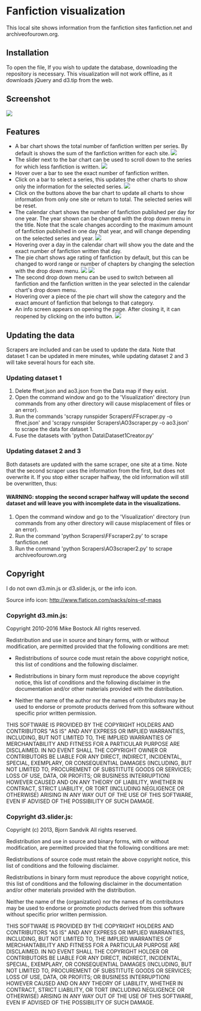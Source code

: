 # Fanfiction visualization
 This local site shows information from the fanfiction sites fanfiction.net and archiveofourown.org. 
 
## Installation
To open the file, 
If you wish to update the database, downloading the repository is necessary.
This visualization will not work offline, as it downloads jQuery and d3.tip from the web.

## Screenshot
![](doc/Screenshot_overview.JPG)

## Features
* A bar chart shows the total number of fanfiction written per series. By default is shows the sum of the fanfiction written for each site.
![](doc/Barchart1.JPG)
* The slider next to the bar chart can be used to scroll down to the series for which less fanfiction is written.
![](doc/Barchart2.JPG)
* Hover over a bar to see the exact number of fanfiction written.
* Click on a bar to select a series, this updates the other charts to show only the information for the selected series.
![](doc/Selection1.JPG)
* Click on the buttons above the bar chart to update all charts to show information from only one site or return to total. The selected series will be reset.
* The calendar chart shows the number of fanfiction published per day for one year. The year shown can be changed with the drop down menu in the title. Note that the scale changes according to the maximum amount of fanfiction published in one day that year, and will change depending on the selected series and year.
![](doc/Calendar1.JPG)
* Hovering over a day in the calendar chart will show you the date and the exact number of fanfiction written that day.
* The pie chart shows age rating of fanfiction by default, but this can be changed to word range or number of chapters by changing the selection with the drop down menu. 
![](doc/Piechart1.JPG) ![](doc/Piechart2.JPG)
* The second drop down menu can be used to switch between all fanfiction and the fanfiction written in the year selected in the calendar chart's drop down menu.
* Hovering over a piece of the pie chart will show the category and the exact amount of fanfiction that belongs to that category.
* An info screen appears on opening the page. After closing it, it can reopened by clicking on the info button.
![](doc/Info.JPG)

## Updating the data
Scrapers are included and can be used to update the data. Note that dataset 1 can be updated in mere minutes, while updating dataset 2 and 3 will take several hours for each site.

### Updating dataset 1
1. Delete ffnet.json and ao3.json from the Data map if they exist.
2. Open the command window and go to the 'Visualization' directory (run commands from any other directory will cause misplacement of files or an error).
3. Run the commands 'scrapy runspider Scrapers\FFscraper.py -o ffnet.json' and 'scrapy runspider Scrapers\AO3scraper.py -o ao3.json' to scrape the data for dataset 1.
4. Fuse the datasets with 'python Data\Dataset1Creator.py'

### Updating dataset 2 and 3
Both datasets are updated with the same scraper, one site at a time. Note that the second scraper uses the information from the first, but does not overwrite it. If you stop either scraper halfway, the old information will still be overwritten, thus: 
#### WARNING: stopping the second scraper halfway will update the second dataset and will leave you with incomplete data in the visualizations.

1. Open the command window and go to the 'Visualization' directory (run commands from any other directory will cause misplacement of files or an error).
2. Run the command 'python Scrapers\FFscraper2.py' to scrape fanfiction.net
3. Run the command 'python Scrapers\AO3scraper2.py' to scrape archiveofourown.org

## Copyright
I do not own d3.min.js or d3.slider.js, or the info icon.

Source info icon: http://www.flaticon.com/packs/pins-of-maps

### Copyright d3.min.js:
Copyright 2010-2016 Mike Bostock
All rights reserved.

Redistribution and use in source and binary forms, with or without modification,
are permitted provided that the following conditions are met:

* Redistributions of source code must retain the above copyright notice, this
  list of conditions and the following disclaimer.

* Redistributions in binary form must reproduce the above copyright notice,
  this list of conditions and the following disclaimer in the documentation
  and/or other materials provided with the distribution.

* Neither the name of the author nor the names of contributors may be used to
  endorse or promote products derived from this software without specific prior
  written permission.

THIS SOFTWARE IS PROVIDED BY THE COPYRIGHT HOLDERS AND CONTRIBUTORS "AS IS" AND
ANY EXPRESS OR IMPLIED WARRANTIES, INCLUDING, BUT NOT LIMITED TO, THE IMPLIED
WARRANTIES OF MERCHANTABILITY AND FITNESS FOR A PARTICULAR PURPOSE ARE
DISCLAIMED. IN NO EVENT SHALL THE COPYRIGHT OWNER OR CONTRIBUTORS BE LIABLE FOR
ANY DIRECT, INDIRECT, INCIDENTAL, SPECIAL, EXEMPLARY, OR CONSEQUENTIAL DAMAGES
(INCLUDING, BUT NOT LIMITED TO, PROCUREMENT OF SUBSTITUTE GOODS OR SERVICES;
LOSS OF USE, DATA, OR PROFITS; OR BUSINESS INTERRUPTION) HOWEVER CAUSED AND ON
ANY THEORY OF LIABILITY, WHETHER IN CONTRACT, STRICT LIABILITY, OR TORT
(INCLUDING NEGLIGENCE OR OTHERWISE) ARISING IN ANY WAY OUT OF THE USE OF THIS
SOFTWARE, EVEN IF ADVISED OF THE POSSIBILITY OF SUCH DAMAGE.

### Copyright d3.slider.js:
Copyright (c) 2013, Bjorn Sandvik
All rights reserved.

Redistribution and use in source and binary forms, with or without modification,
are permitted provided that the following conditions are met:

  Redistributions of source code must retain the above copyright notice, this
  list of conditions and the following disclaimer.

  Redistributions in binary form must reproduce the above copyright notice, this
  list of conditions and the following disclaimer in the documentation and/or
  other materials provided with the distribution.

  Neither the name of the {organization} nor the names of its
  contributors may be used to endorse or promote products derived from
  this software without specific prior written permission.

THIS SOFTWARE IS PROVIDED BY THE COPYRIGHT HOLDERS AND CONTRIBUTORS "AS IS" AND
ANY EXPRESS OR IMPLIED WARRANTIES, INCLUDING, BUT NOT LIMITED TO, THE IMPLIED
WARRANTIES OF MERCHANTABILITY AND FITNESS FOR A PARTICULAR PURPOSE ARE
DISCLAIMED. IN NO EVENT SHALL THE COPYRIGHT HOLDER OR CONTRIBUTORS BE LIABLE FOR
ANY DIRECT, INDIRECT, INCIDENTAL, SPECIAL, EXEMPLARY, OR CONSEQUENTIAL DAMAGES
(INCLUDING, BUT NOT LIMITED TO, PROCUREMENT OF SUBSTITUTE GOODS OR SERVICES;
LOSS OF USE, DATA, OR PROFITS; OR BUSINESS INTERRUPTION) HOWEVER CAUSED AND ON
ANY THEORY OF LIABILITY, WHETHER IN CONTRACT, STRICT LIABILITY, OR TORT
(INCLUDING NEGLIGENCE OR OTHERWISE) ARISING IN ANY WAY OUT OF THE USE OF THIS
SOFTWARE, EVEN IF ADVISED OF THE POSSIBILITY OF SUCH DAMAGE.

